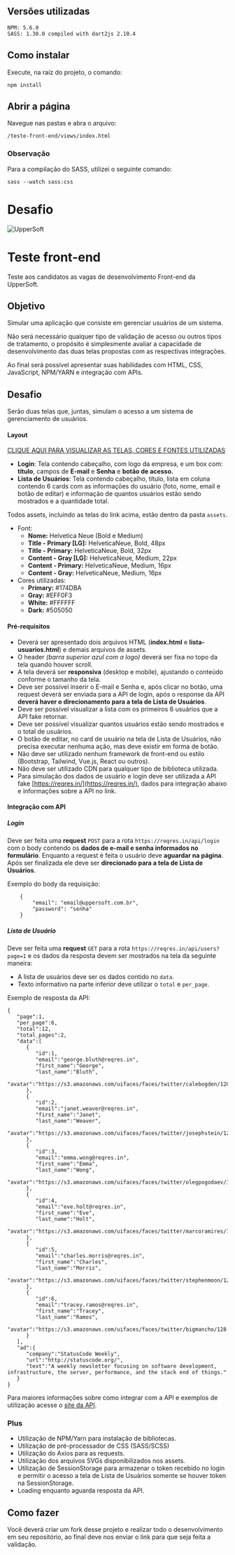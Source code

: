 

## Versões utilizadas

```
NPM: 5.6.0
SASS: 1.30.0 compiled with dart2js 2.10.4 
```

## Como instalar
Execute, na raíz do projeto, o comando:

``` npm install ```

## Abrir a página
Navegue nas pastas e abra o arquivo:

``` /teste-front-end/views/index.html ```

### Observação
Para a compilação do SASS, utilizei o seguinte comando:

``` sass --watch sass:css ```

# Desafio

![UpperSoft](https://raw.githubusercontent.com/uppersoft/teste-front-end/master/assets/logo-readme.png)

# Teste front-end

Teste aos candidatos as vagas de desenvolvimento Front-end da UpperSoft.



## Objetivo

Simular uma aplicação que consiste em gerenciar usuários de um sistema.

Não será necessário qualquer tipo de validação de acesso ou outros tipos de tratamento, o propósito é simplesmente avaliar a capacidade de desenvolvimento das duas telas propostas com as respectivas integrações.

Ao final será possível apresentar suas habilidades com HTML, CSS, JavaScript, NPM/YARN e integração com APIs.



## Desafio

Serão duas telas que, juntas, simulam o acesso a um sistema de gerenciamento de usuários.


#### Layout

[CLIQUE AQUI PARA VISUALIZAR AS TELAS, CORES E FONTES UTILIZADAS](https://scene.zeplin.io/project/5eb20728d9cc2c193e4ed1df)

- **Login**: Tela contendo cabeçalho, com logo da empresa, e um box com: **título**, campos de **E-mail** e **Senha** e **botão de acesso.**
- **Lista de Usuários**: Tela contendo cabeçalho, título, lista em coluna contendo 6 cards com as informações do usuário (foto, nome, email e botão de editar) e informação de quantos usuários estão sendo mostrados e a quantidade total.

Todos assets, incluindo as telas do link acima, estão dentro da pasta `assets`.

- Font:
	- **Nome:** Helvetica Neue (Bold e Medium)
	- **Title - Primary [LG]:** HelveticaNeue, Bold, 48px
	- **Title - Primary:** HelveticaNeue, Bold, 32px
	- **Content - Gray [LG]:** HelveticaNeue, Medium, 22px
	- **Content - Primary:** HelveticaNeue, Medium, 16px
	- **Content - Gray:** HelveticaNeue, Medium, 16px
- Cores utilizadas:
	- **Primary:** #174DBA
	- **Gray:** #EFF0F3
	- **White:** #FFFFFF
	- **Dark:** #505050


#### Pré-requisitos

- Deverá ser apresentado dois arquivos HTML (**index.html** e **lista-usuarios.html**) e demais arquivos de assets.
- O header *(barra superior azul com a logo)* deverá ser fixa no topo da tela quando houver scroll.
- A tela deverá ser **responsiva** (desktop e mobile), ajustando o conteúdo conforme o tamanho da tela.
- Deve ser possível inserir o E-mail e Senha e, após clicar no botão, uma request deverá ser enviada para a API de login, após o response da API **deverá haver o direcionamento para a tela de Lista de Usuários**.
- Deve ser possível visualizar a lista com os primeiros 6 usuários que a API fake retornar.
- Deve ser possível visualizar quantos usuários estão sendo mostrados e o total de usuários.
- O botão de editar, no card de usuário na tela de Lista de Usuários, não precisa executar nenhuma ação, mas deve existir em forma de botão.
- Não deve ser utilizado nenhum framework de front-end ou estilo (Bootstrap, Tailwind, Vue.js, React ou outros).
- Não deve ser utilizado CDN para qualquer tipo de biblioteca utilizada.
- Para simulação dos dados de usuário e login deve ser utilizada a API fake [https://reqres.in/](https://reqres.in/), dados para integração abaixo e informações sobre a API no link.


#### Integração com API

##### Login

Deve ser feita uma **request** `POST` para a rota `https://reqres.in/api/login` com o body contendo os **dados de e-mail e senha informados no formulário**. Enquanto a request é feita o usuário deve **aguardar na página**. Após ser finalizada ele deve ser **direcionado para a tela de Lista de Usuários**.

Exemplo do body da requisição:
```
	{
	    "email": "email@uppersoft.com.br",
	    "password": "senha"
    }
```

##### Lista de Usuário

Deve ser feita uma **request** `GET` para a rota `https://reqres.in/api/users?page=1` e os dados da resposta devem ser mostrados na tela da seguinte maneira:

- A lista de usuários deve ser os dados contido no `data`.
- Texto informativo na parte inferior deve utilizar o `total` e `per_page`.

Exemplo de resposta da API:
```
{
   "page":1,
   "per_page":6,
   "total":12,
   "total_pages":2,
   "data":[
      {
         "id":1,
         "email":"george.bluth@reqres.in",
         "first_name":"George",
         "last_name":"Bluth",
         "avatar":"https://s3.amazonaws.com/uifaces/faces/twitter/calebogden/128.jpg"
      },
      {
         "id":2,
         "email":"janet.weaver@reqres.in",
         "first_name":"Janet",
         "last_name":"Weaver",
         "avatar":"https://s3.amazonaws.com/uifaces/faces/twitter/josephstein/128.jpg"
      },
      {
         "id":3,
         "email":"emma.wong@reqres.in",
         "first_name":"Emma",
         "last_name":"Wong",
         "avatar":"https://s3.amazonaws.com/uifaces/faces/twitter/olegpogodaev/128.jpg"
      },
      {
         "id":4,
         "email":"eve.holt@reqres.in",
         "first_name":"Eve",
         "last_name":"Holt",
         "avatar":"https://s3.amazonaws.com/uifaces/faces/twitter/marcoramires/128.jpg"
      },
      {
         "id":5,
         "email":"charles.morris@reqres.in",
         "first_name":"Charles",
         "last_name":"Morris",
         "avatar":"https://s3.amazonaws.com/uifaces/faces/twitter/stephenmoon/128.jpg"
      },
      {
         "id":6,
         "email":"tracey.ramos@reqres.in",
         "first_name":"Tracey",
         "last_name":"Ramos",
         "avatar":"https://s3.amazonaws.com/uifaces/faces/twitter/bigmancho/128.jpg"
      }
   ],
   "ad":{
      "company":"StatusCode Weekly",
      "url":"http://statuscode.org/",
      "text":"A weekly newsletter focusing on software development, infrastructure, the server, performance, and the stack end of things."
   }
}
```

Para maiores informações sobre como integrar com a API e exemplos de utilização acesse o [site da API](https://reqres.in/).


### Plus

- Utilização de NPM/Yarn para instalação de bibliotecas.
- Utilização de pré-processador de CSS (SASS/SCSS)
- Utilização do Axios para as requests.
- Utilização dos arquivos SVGs disponibilizados nos assets.
- Utilização de SessionStorage para armazenar o token recebido no login e permitir o acesso a tela de Lista de Usuários somente se houver token na SessionStorage.
- Loading enquanto aguarda resposta da API.



## Como fazer

Você deverá criar um fork desse projeto e realizar todo o desenvolvimento em seu repositório, ao final deve nos enviar o link para que seja feita a validação.
